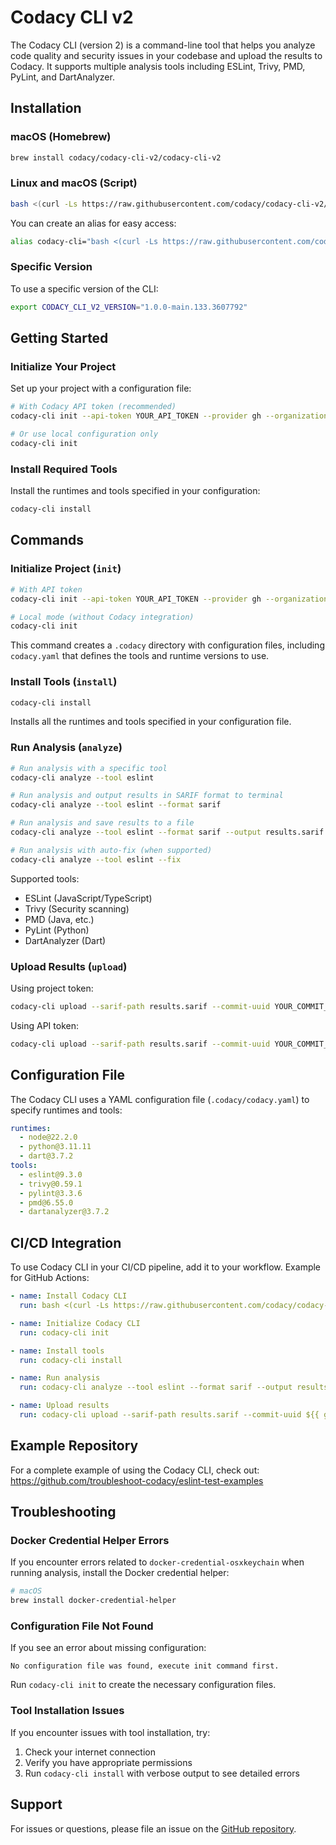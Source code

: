 # Codacy CLI v2

The Codacy CLI (version 2) is a command-line tool that helps you analyze code quality and security issues in your codebase and upload the results to Codacy. It supports multiple analysis tools including ESLint, Trivy, PMD, PyLint, and DartAnalyzer.

## Installation

### macOS (Homebrew)

```bash
brew install codacy/codacy-cli-v2/codacy-cli-v2
```

### Linux and macOS (Script)

```bash
bash <(curl -Ls https://raw.githubusercontent.com/codacy/codacy-cli-v2/main/codacy-cli.sh)
```

You can create an alias for easy access:

```bash
alias codacy-cli="bash <(curl -Ls https://raw.githubusercontent.com/codacy/codacy-cli-v2/main/codacy-cli.sh)"
```

### Specific Version

To use a specific version of the CLI:

```bash
export CODACY_CLI_V2_VERSION="1.0.0-main.133.3607792"
```

## Getting Started

### Initialize Your Project

Set up your project with a configuration file:

```bash
# With Codacy API token (recommended)
codacy-cli init --api-token YOUR_API_TOKEN --provider gh --organization YOUR_ORG --repository YOUR_REPO

# Or use local configuration only
codacy-cli init
```

### Install Required Tools

Install the runtimes and tools specified in your configuration:

```bash
codacy-cli install
```

## Commands

### Initialize Project (`init`)

```bash
# With API token
codacy-cli init --api-token YOUR_API_TOKEN --provider gh --organization YOUR_ORG --repository YOUR_REPO

# Local mode (without Codacy integration)
codacy-cli init
```

This command creates a `.codacy` directory with configuration files, including `codacy.yaml` that defines the tools and runtime versions to use.

### Install Tools (`install`)

```bash
codacy-cli install
```

Installs all the runtimes and tools specified in your configuration file.

### Run Analysis (`analyze`)

```bash
# Run analysis with a specific tool
codacy-cli analyze --tool eslint

# Run analysis and output results in SARIF format to terminal
codacy-cli analyze --tool eslint --format sarif

# Run analysis and save results to a file
codacy-cli analyze --tool eslint --format sarif --output results.sarif

# Run analysis with auto-fix (when supported)
codacy-cli analyze --tool eslint --fix
```

Supported tools:
- ESLint (JavaScript/TypeScript)
- Trivy (Security scanning)
- PMD (Java, etc.)
- PyLint (Python)
- DartAnalyzer (Dart)

### Upload Results (`upload`)

Using project token:
```bash
codacy-cli upload --sarif-path results.sarif --commit-uuid YOUR_COMMIT_UUID --project-token YOUR_PROJECT_TOKEN
```

Using API token:
```bash
codacy-cli upload --sarif-path results.sarif --commit-uuid YOUR_COMMIT_UUID --api-token YOUR_API_TOKEN --provider gh --owner YOUR_ORG --repository YOUR_REPO
```

## Configuration File

The Codacy CLI uses a YAML configuration file (`.codacy/codacy.yaml`) to specify runtimes and tools:

```yaml
runtimes:
  - node@22.2.0
  - python@3.11.11
  - dart@3.7.2
tools:
  - eslint@9.3.0
  - trivy@0.59.1
  - pylint@3.3.6
  - pmd@6.55.0
  - dartanalyzer@3.7.2
```

## CI/CD Integration

To use Codacy CLI in your CI/CD pipeline, add it to your workflow. Example for GitHub Actions:

```yaml
- name: Install Codacy CLI
  run: bash <(curl -Ls https://raw.githubusercontent.com/codacy/codacy-cli-v2/main/codacy-cli.sh) download

- name: Initialize Codacy CLI
  run: codacy-cli init

- name: Install tools
  run: codacy-cli install

- name: Run analysis
  run: codacy-cli analyze --tool eslint --format sarif --output results.sarif

- name: Upload results
  run: codacy-cli upload --sarif-path results.sarif --commit-uuid ${{ github.sha }} --project-token ${{ secrets.CODACY_PROJECT_TOKEN }}
```

## Example Repository

For a complete example of using the Codacy CLI, check out: https://github.com/troubleshoot-codacy/eslint-test-examples

## Troubleshooting

### Docker Credential Helper Errors

If you encounter errors related to `docker-credential-osxkeychain` when running analysis, install the Docker credential helper:

```bash
# macOS
brew install docker-credential-helper
```

### Configuration File Not Found

If you see an error about missing configuration:

```
No configuration file was found, execute init command first.
```

Run `codacy-cli init` to create the necessary configuration files.

### Tool Installation Issues

If you encounter issues with tool installation, try:

1. Check your internet connection
2. Verify you have appropriate permissions
3. Run `codacy-cli install` with verbose output to see detailed errors

## Support

For issues or questions, please file an issue on the [GitHub repository](https://github.com/codacy/codacy-cli-v2/issues).
